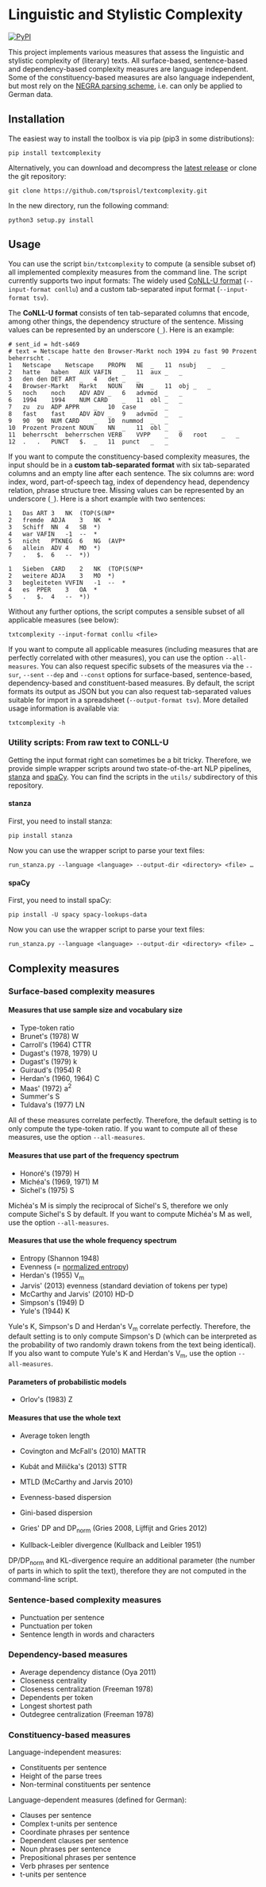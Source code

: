 # Linguistic and Stylistic Complexity

[![PyPI](https://img.shields.io/pypi/v/textcomplexity)](https://pypi.org/project/textcomplexity/)

This project implements various measures that assess the linguistic
and stylistic complexity of (literary) texts. All surface-based,
sentence-based and dependency-based complexity measures are language
independent. Some of the constituency-based measures are also language
independent, but most rely on the [NEGRA parsing
scheme](http://www.coli.uni-saarland.de/projects/sfb378/negra-corpus/knoten.html),
i.e. can only be applied to German data.

## Installation

The easiest way to install the toolbox is via pip (pip3 in some
distributions):

    pip install textcomplexity

Alternatively, you can download and decompress the [latest
release](https://github.com/tsproisl/textcomplexity/releases/latest)
or clone the git repository:

    git clone https://github.com/tsproisl/textcomplexity.git

In the new directory, run the following command:

    python3 setup.py install


## Usage

You can use the script `bin/txtcomplexity` to compute (a sensible
subset of) all implemented complexity measures from the command line.
The script currently supports two input formats: The widely used
[CoNLL-U format](https://universaldependencies.org/format.html)
(`--input-format conllu`) and a custom tab-separated input format
(`--input-format tsv`).

The **CoNLL-U format** consists of ten tab-separated columns that encode,
among other things, the dependency structure of the sentence. Missing
values can be represented by an underscore (`_`). Here is an example:

    # sent_id = hdt-s469
    # text = Netscape hatte den Browser-Markt noch 1994 zu fast 90 Prozent beherrscht .
    1	Netscape	Netscape	PROPN	NE	_	11	nsubj	_	_
    2	hatte	haben	AUX	VAFIN	_	11	aux	_	_
    3	den	den	DET	ART	_	4	det	_	_
    4	Browser-Markt	Markt	NOUN	NN	_	11	obj	_	_
    5	noch	noch	ADV	ADV	_	6	advmod	_	_
    6	1994	1994	NUM	CARD	_	11	obl	_	_
    7	zu	zu	ADP	APPR	_	10	case	_	_
    8	fast	fast	ADV	ADV	_	9	advmod	_	_
    9	90	90	NUM	CARD	_	10	nummod	_	_
    10	Prozent Prozent NOUN	NN	_	11	obl	_	_
    11	beherrscht	beherrschen	VERB	VVPP	_	0	root	_	_
    12	.	.	PUNCT	$.	_	11	punct	_	_

If you want to compute the constituency-based complexity measures, the
input should be in a **custom tab-separated format** with six
tab-separated columns and an empty line after each sentence. The six
columns are: word index, word, part-of-speech tag, index of dependency
head, dependency relation, phrase structure tree. Missing values can
be represented by an underscore (`_`). Here is a short example with
two sentences:

    1	Das	ART	3	NK	(TOP(S(NP*
    2	fremde	ADJA	3	NK	*
    3	Schiff	NN	4	SB	*)
    4	war	VAFIN	-1	--	*
    5	nicht	PTKNEG	6	NG	(AVP*
    6	allein	ADV	4	MO	*)
    7	.	$.	6	--	*))
    
    1	Sieben	CARD	2	NK	(TOP(S(NP*
    2	weitere	ADJA	3	MO	*)
    3	begleiteten	VVFIN	-1	--	*
    4	es	PPER	3	OA	*
    5	.	$.	4	--	*))

Without any further options, the script computes a sensible subset of
all applicable measures (see below):

    txtcomplexity --input-format conllu <file>

If you want to compute all applicable measures (including measures
that are perfectly correlated with other measures), you can use the
option `--all-measures`. You can also request specific subsets of the
measures via the `--sur`, `--sent` `--dep` and `--const` options for
surface-based, sentence-based, dependency-based and constituent-based
measures. By default, the script formats its output as JSON but you
can also request tab-separated values suitable for import in a
spreadsheet (`--output-format tsv`). More detailed usage information
is available via:

    txtcomplexity -h

### Utility scripts: From raw text to CONLL-U

Getting the input format right can sometimes be a bit tricky.
Therefore, we provide simple wrapper scripts around two
state-of-the-art NLP pipelines,
[stanza](https://stanfordnlp.github.io/stanza/) and
[spaCy](https://spacy.io/). You can find the scripts in the `utils/`
subdirectory of this repository.

#### stanza

First, you need to install stanza:

    pip install stanza

Now you can use the wrapper script to parse your text files:

    run_stanza.py --language <language> --output-dir <directory> <file> …

#### spaCy

First, you need to install spaCy:

    pip install -U spacy spacy-lookups-data

Now you can use the wrapper script to parse your text files:

    run_stanza.py --language <language> --output-dir <directory> <file> …

## Complexity measures

### Surface-based complexity measures

#### Measures that use sample size and vocabulary size

  * Type-token ratio
  * Brunet's (1978) W
  * Carroll's (1964) CTTR
  * Dugast's (1978, 1979) U
  * Dugast's (1979) k
  * Guiraud's (1954) R
  * Herdan's (1960, 1964) C
  * Maas' (1972) a<sup>2</sup>
  * Summer's S
  * Tuldava's (1977) LN

All of these measures correlate perfectly. Therefore, the default
setting is to only compute the type-token ratio. If you want to
compute all of these measures, use the option `--all-measures`.

#### Measures that use part of the frequency spectrum

  * Honoré's (1979) H
  * Michéa's (1969, 1971) M
  * Sichel's (1975) S

Michéa's M is simply the reciprocal of Sichel's S, therefore we only
compute Sichel's S by default. If you want to compute Michéa's M as
well, use the option `--all-measures`.

#### Measures that use the whole frequency spectrum

  * Entropy (Shannon 1948)
  * Evenness (= [normalized entropy](https://en.wikipedia.org/wiki/Entropy_(information_theory)#Efficiency_(normalized_entropy)))
  * Herdan's (1955) V<sub>m</sub>
  * Jarvis' (2013) evenness (standard deviation of tokens per type)
  * McCarthy and Jarvis' (2010) HD-D
  * Simpson's (1949) D
  * Yule's (1944) K

Yule's K, Simpson's D and Herdan's V<sub>m</sub> correlate perfectly.
Therefore, the default setting is to only compute Simpson's D (which
can be interpreted as the probability of two randomly drawn tokens
from the text being identical). If you also want to compute Yule's K
and Herdan's V<sub>m</sub>, use the option `--all-measures`.

#### Parameters of probabilistic models

  * Orlov's (1983) Z

#### Measures that use the whole text

  * Average token length
  * Covington and McFall's (2010) MATTR
  * Kubát and Milička's (2013) STTR
  * MTLD (McCarthy and Jarvis 2010)


  * Evenness-based dispersion
  * Gini-based dispersion
  * Gries' DP and DP<sub>norm</sub> (Gries 2008, Lijffijt and Gries 2012)
  * Kullback-Leibler divergence (Kullback and Leibler 1951)

DP/DP<sub>norm</sub> and KL-divergence require an additional parameter
(the number of parts in which to split the text), therefore they are
not computed in the command-line script.

### Sentence-based complexity measures

  * Punctuation per sentence
  * Punctuation per token
  * Sentence length in words and characters

### Dependency-based measures

  * Average dependency distance (Oya 2011)
  * Closeness centrality
  * Closeness centralization (Freeman 1978)
  * Dependents per token
  * Longest shortest path
  * Outdegree centralization (Freeman 1978)

### Constituency-based measures

Language-independent measures:
  * Constituents per sentence
  * Height of the parse trees
  * Non-terminal constituents per sentence

Language-dependent measures (defined for German):
  * Clauses per sentence
  * Complex t-units per sentence
  * Coordinate phrases per sentence
  * Dependent clauses per sentence
  * Noun phrases per sentence
  * Prepositional phrases per sentence
  * Verb phrases per sentence
  * t-units per sentence
